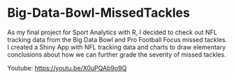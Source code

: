 # Big-Data-Bowl-MissedTackles
As my final project for Sport Analytics with R, I decided to check out NFL tracking data from the Big Data Bowl and Pro Football Focus missed tackles. I created a Shiny App with NFL tracking data and charts to draw elementary conclusions about how we can further grade the severity of missed tackles.

Youtube: https://youtu.be/X0uPQAb9o9Q
